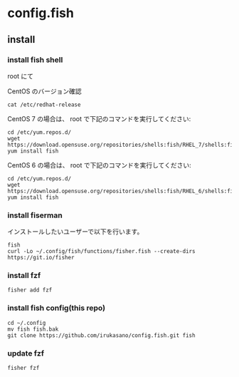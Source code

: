 # config.fish

## install

### install fish shell

root にて

CentOS のバージョン確認

    cat /etc/redhat-release 
    
CentOS 7 の場合は、 root で下記のコマンドを実行してください:

    cd /etc/yum.repos.d/
    wget https://download.opensuse.org/repositories/shells:fish/RHEL_7/shells:fish.repo
    yum install fish

CentOS 6 の場合は、 root で下記のコマンドを実行してください:

    cd /etc/yum.repos.d/
    wget https://download.opensuse.org/repositories/shells:fish/RHEL_6/shells:fish.repo
    yum install fish



### install fiserman

インストールしたいユーザーで以下を行います。

    fish
    curl -Lo ~/.config/fish/functions/fisher.fish --create-dirs https://git.io/fisher

### install fzf

    fisher add fzf

### install fish config(this repo)

    cd ~/.config
    mv fish fish.bak
    git clone https://github.com/irukasano/config.fish.git fish


### update fzf

    fisher fzf


